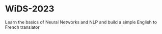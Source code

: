 # WiDS-2023
Learn the basics of Neural Networks and NLP and build a simple English to French translator
